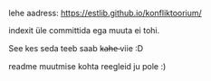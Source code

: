 lehe aadress: https://estlib.github.io/konfliktoorium/

indexit üle committida ega muuta ei tohi.

See kes seda teeb saab k̶a̶h̶e̶  viie :D


readme muutmise kohta reegleid ju pole :)

